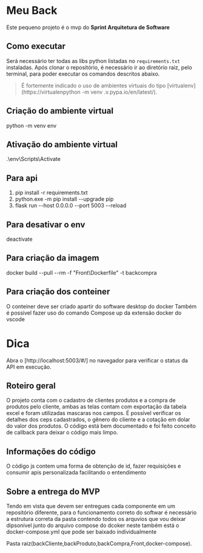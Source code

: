 # Meu Back

Este pequeno projeto é o mvp do **Sprint Arquitetura de Software**

## Como executar

Será necessário ter todas as libs python listadas no `requirements.txt` instaladas. Após clonar o repositório, é necessário ir ao diretório raiz, pelo terminal, para poder executar os comandos descritos abaixo.

> É fortemente indicado o uso de ambientes virtuais do tipo [virtualenv](https://virtualenpython -m venv .v.pypa.io/en/latest/).

## Criação do ambiente virtual

python -m venv env

## Ativação do ambiente virtual

.\env\Scripts\Activate

## Para api

1. pip install -r requirements.txt
2. python.exe -m pip install --upgrade pip
3. flask run --host 0.0.0.0 --port 5003 --reload

## Para desativar o env

deactivate

## Para criação da imagem

docker build --pull --rm -f "Front\Dockerfile" -t backcompra

## Para criação dos conteiner

O conteiner deve ser criado apartir do software desktop do docker Também é possivel fazer uso do comando Compose up da extensão docker do vscode

# Dica

Abra o [http://localhost:5003/#/] no navegador para verificar o status da API em execução.

## Roteiro geral

O projeto conta com o cadastro de clientes produtos e a compra de produtos pelo cliente, ambas as telas contam com exportação da tabela excel e foram utilizadas mascaras nos campos. É possível verificar os detalhes dos ceps cadastrados, o gênero do cliente e a cotação em dolar do valor dos produtos. O código está bem documentado e foi feito conceito de callback para deixar o código mais limpo.

## Informações do código

O código js contem uma forma de obtenção de id, fazer requisições e consumir apis personalizada facilitando o entendimento

## Sobre a entrega do MVP

Tendo em vista que devem ser entregues cada componente em um repositório diferente, para o funcionamento correto do softwar é necessário a estrutura correta da pasta contendo todos os arquvios que vou deixar dipsonível junto do arquivo compose do dcoker neste também está o docker-compose.yml que pode ser baixado individualmente

Pasta raiz(backCliente,backProduto,backCompra,Front,docker-compose).